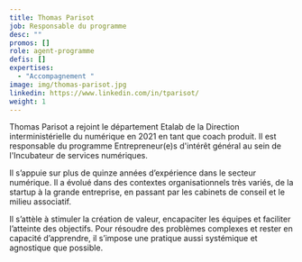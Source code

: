 ```yaml
---
title: Thomas Parisot
job: Responsable du programme
desc: ""
promos: []
role: agent-programme
defis: []
expertises:
  - "Accompagnement "
image: img/thomas-parisot.jpg
linkedin: https://www.linkedin.com/in/tparisot/
weight: 1
---
```

Thomas Parisot a rejoint le département Etalab de la Direction interministérielle du numérique en 2021 en tant que coach produit. Il est responsable du programme Entrepreneur(e)s d'intérêt général au sein de l'Incubateur de services numériques.

Il s’appuie sur plus de quinze années d’expérience dans le secteur numérique. Il a évolué dans des contextes organisationnels très variés, de la startup à la grande entreprise, en passant par les cabinets de conseil et le milieu associatif.

Il s’attèle à stimuler la création de valeur, encapaciter les équipes et faciliter l’atteinte des objectifs. Pour résoudre des problèmes complexes et rester en capacité d’apprendre, il s’impose une pratique aussi systémique et agnostique que possible.